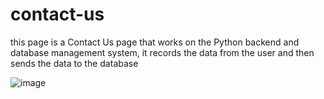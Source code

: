 # contact-us
this page is a Contact Us page that works on the Python backend and database management system, it records the data from the user and then sends the data to the database

![image](https://github.com/user-attachments/assets/36a90db2-799c-4964-9005-cf697da34cd6)
